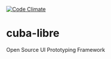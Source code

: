 [![Code Climate](https://codeclimate.com/github/cuba-libre/cuba-libre/badges/gpa.svg)](https://codeclimate.com/github/cuba-libre/cuba-libre)

# cuba-libre

Open Source UI Prototyping Framework

